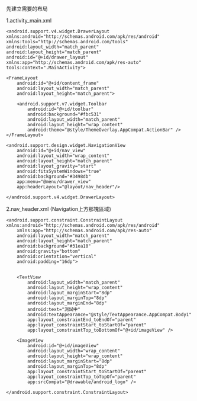 先建立需要的布局

1.activity_main.xml

    <android.support.v4.widget.DrawerLayout xmlns:android="http://schemas.android.com/apk/res/android"
    xmlns:tools="http://schemas.android.com/tools"
    android:layout_width="match_parent"
    android:layout_height="match_parent"
    android:id="@+id/drawer_layout"
    xmlns:app="http://schemas.android.com/apk/res-auto"
    tools:context=".MainActivity">

    <FrameLayout
        android:id="@+id/content_frame"
        android:layout_width="match_parent"
        android:layout_height="match_parent">

        <android.support.v7.widget.Toolbar
            android:id="@+id/toolbar"
            android:background="#fbc531"
            android:layout_width="match_parent"
            android:layout_height="wrap_content"
            android:theme="@style/ThemeOverlay.AppCompat.ActionBar" />
    </FrameLayout>

    <android.support.design.widget.NavigationView
        android:id="@+id/nav_view"
        android:layout_width="wrap_content"
        android:layout_height="match_parent"
        android:layout_gravity="start"
        android:fitsSystemWindows="true"
        android:background="#3498db"
        app:menu="@menu/drawer_view"
        app:headerLayout="@layout/nav_header"/>

    </android.support.v4.widget.DrawerLayout>
          
2.nav_header.xml  (Navigation上方那塊區域)

    <android.support.constraint.ConstraintLayout xmlns:android="http://schemas.android.com/apk/res/android"
        xmlns:app="http://schemas.android.com/apk/res-auto"
        android:layout_width="match_parent"
        android:layout_height="match_parent"
        android:background="#31ea10"
        android:gravity="bottom"
        android:orientation="vertical"
        android:padding="16dp">


        <TextView
            android:layout_width="match_parent"
            android:layout_height="wrap_content"
            android:layout_marginStart="8dp"
            android:layout_marginTop="8dp"
            android:layout_marginEnd="8dp"
            android:text="測試中"
            android:textAppearance="@style/TextAppearance.AppCompat.Body1"
            app:layout_constraintEnd_toEndOf="parent"
            app:layout_constraintStart_toStartOf="parent"
            app:layout_constraintTop_toBottomOf="@+id/imageView" />

        <ImageView
            android:id="@+id/imageView"
            android:layout_width="wrap_content"
            android:layout_height="wrap_content"
            android:layout_marginStart="8dp"
            android:layout_marginTop="8dp"
            app:layout_constraintStart_toStartOf="parent"
            app:layout_constraintTop_toTopOf="parent"
            app:srcCompat="@drawable/android_logo" />

    </android.support.constraint.ConstraintLayout>
